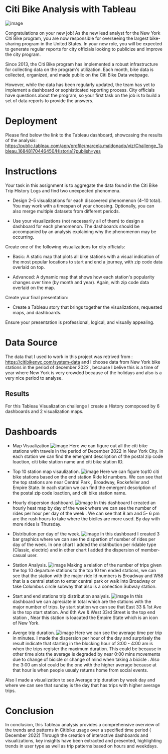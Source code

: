 # Citi Bike Analysis with Tableau

![image](https://github.com/Marce1301/City_bike/assets/119386031/6d1d3128-b53e-4c5b-bb47-1881e9679400)

Congratulations on your new job! As the new lead analyst for the New York Citi Bike program, you are now responsible for overseeing the largest bike-sharing program in the United States. In your new role, you will be expected to generate regular reports for city officials looking to publicize and improve the city program.

Since 2013, the Citi Bike program has implemented a robust infrastructure for collecting data on the program's utilization. Each month, bike data is collected, organized, and made public on the Citi Bike Data webpage.

However, while the data has been regularly updated, the team has yet to implement a dashboard or sophisticated reporting process. City officials have questions about the program, so your first task on the job is to build a set of data reports to provide the answers.

# Deployment
Please find below the link to the Tableau dashboard, showcasing the results of the analysis: 
https://public.tableau.com/app/profile/marcela.maldonado/viz/Challenge_Tableau_16848170446450/Historia1?publish=yes

# Instructions
Your task in this assignment is to aggregate the data found in the Citi Bike Trip History Logs and find two unexpected phenomena.

* Design 2–5 visualizations for each discovered phenomenon (4–10 total). You may work with a timespan of your choosing. Optionally, you can also merge multiple datasets from different periods.

* Use your visualizations (not necessarily all of them) to design a dashboard for each phenomenon. The dashboards should be accompanied by an analysis explaining why the phenomenon may be occurring.

Create one of the following visualizations for city officials:

* Basic: A static map that plots all bike stations with a visual indication of the most popular locations to start and end a journey, with zip code data overlaid on top.

* Advanced: A dynamic map that shows how each station's popularity changes over time (by month and year). Again, with zip code data overlaid on the map.

Create your final presentation:

* Create a Tableau story that brings together the visualizations, requested maps, and dashboards.

Ensure your presentation is professional, logical, and visually appealing.

# Data Source

The data that I used to work in this project was retrived from : https://citibikenyc.com/system-data and I choose data from New York bike stations in the period of december 2022 , because I belive this is a time of year where New York is very crowded because of the holidays and also is a very nice period to analyse.

## Results
For this Tableau Visualization challenge I create a History comoposed by 6 dashboards and 2 visualization maps.

# Dashboards

* Map Visualization
![image](https://github.com/Marce1301/City_bike/assets/119386031/8bf5ba00-7865-4527-b60e-40243844944c)
Here we can figure out all the citi bike stations with travels in the period of December 2022 in New York City.
In each station we can find the emergent description of the postal zip code loaction, citi bike station name and citi bike station ID.

* Top 10 station map visaulization.
![image](https://github.com/Marce1301/City_bike/assets/119386031/aad9d579-6c7f-433d-975a-149c79e1489f)
Here we can figure top10 citi bike stations based on the end station Ride Id numbers. We can see that the top stations are near Central Park , Broadway,  Rockefeller and Empire State. 
In each station we can find the emergent description of the postal zip code loaction, and citi bike station name.

* Hourly dispersion dashboard.
![image](https://github.com/Marce1301/City_bike/assets/119386031/62cec04b-8de0-4a18-bd40-e8f9b2af1fe8)
In this dashboard I created an hourly heat map by day of the week where we can see the number of rides per hour per day of the week .
We can see that 8 am and 5- 6 pm are the rush hours to take where the biciles are more used. By day with more rides is Thursday.

* Distribution per day of the week.
![image](https://github.com/Marce1301/City_bike/assets/119386031/dce0f943-3f8d-4001-8ed3-082a8e31026b)
In this dashboard I created 3 bar graphics where we can see the dispertion of number of rides per day of the week. 
In one chart I added the distribution per ridable type (Classic, electric) and in other chart I added the dispersion of member-casual user. 

* Station Analysis.
![image](https://github.com/Marce1301/City_bike/assets/119386031/84383338-93c0-4b29-8085-a9ff0a2b4998)
Making a relation of the number of trips given the top 10 departure stations to the top 10 ten ended stations, we can see that the station with the major ride Id numbers is Broadway and W58 that is a central station to enter central park or walk into Broadway or take Columbus circle subway that also is a conection Subway station.
* Start and end stations trip distribution analysis.
![image](https://github.com/Marce1301/City_bike/assets/119386031/419f724b-1120-41d3-a4c5-7fdfe970f38c)
In this dashboard we can apreciate in total which are the stations with the major number of trips. 
by start station we can see that East 33 & 1st Ave is the top start station. And 6th Ave & West 33rd Street is the top end station , Near this station is loacated the Empire State which is an icon of New York.

* Averge trip duration.
![image](https://github.com/Marce1301/City_bike/assets/119386031/a263ebdf-72e0-4dfd-821c-c0ff364e3ea8)
Here we can see the average time per trip in minutes. I made the dispersion per hour of the day and surprisely the result indicate that starting in the blocking hour of 3:00 - 4:00 am  is when the trips register the maximum duration. This could be because in other time slots the average is degraded by near 0:00 mins movements due to change of bicicle or change of mind when taking a bicicle . Also the 3:00 am slot could be the one with the higher average because at that hour is when people usualy returns home from social events. 

Also I made a visualization to see Average trip duration by week day and where we can see that sunday is the day that has trips with higher average trips.

# Conclusion

In conclusion, this Tableau analysis provides a comprehensive overview of the trends and patterns in Citibike usage over a specified time period ( December 2022) Through the creation of interactive dashboards and visualizations, key insights have been extracted and presented, highlighting trends in user type as well as trip patterns based on hours and weekdays.




